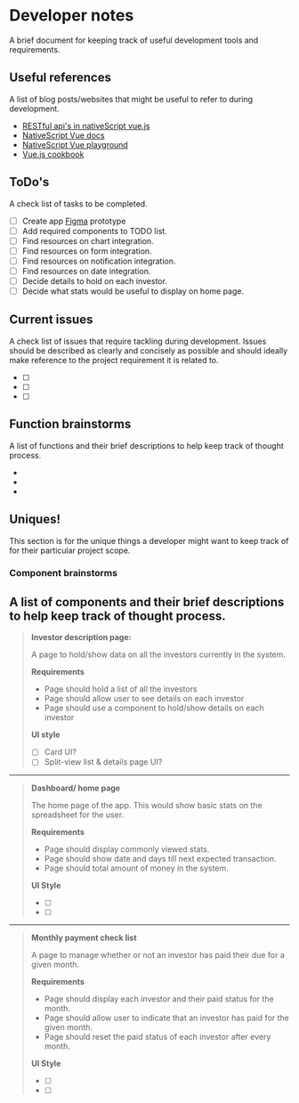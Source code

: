 # Developer notes
A brief document for keeping track of useful development tools and requirements.

## Useful references
A list of blog posts/websites that might be useful to refer to during development.

- [RESTful api's in nativeScript vue.js](https://vuejsdevelopers.com/2018/07/02/vue-js-native-script-vue-http-web-service/)   
- [NativeScript Vue docs](https://nativescript-vue.org/en/docs/introduction/)
- [NativeScript Vue playground](https://play.nativescript.org/)
- [Vue.js cookbook](https://vuejs.org/v2/cookbook/index.html)

## ToDo's
A check list of tasks to be completed.

- [ ] Create app [Figma](https://www.figma.com/file/xt83Ux0xn0bMgeAMafoPW4/fund-tracker?node-id=1%3A2) prototype 
- [ ] Add required components to TODO list.
- [ ] Find resources on chart integration.
- [ ] Find resources on form integration.
- [ ] Find resources on notification integration.
- [ ] Find resources on date integration.
- [ ] Decide details to hold on each investor.
- [ ] Decide what stats would be useful to display on home page.
## Current issues
A check list of issues that require tackling during development. Issues should be 
described as clearly and concisely as possible and should ideally make reference to the 
project requirement it is related to.

- [ ]
- [ ]
- [ ]

## Function brainstorms
A list of functions and their brief descriptions to help keep track of 
thought process.

- 
- 
- 

## Uniques!
This section is for the unique things a developer might want to keep track of 
for their particular project scope.

### Component brainstorms
A list of components and their brief descriptions to help keep track of 
thought process.
---
> **Investor description page:**
>
> A page to hold/show data on all the investors currently in the system.
> 
> **Requirements**
> 
> - Page should hold a list of all the investors
> - Page should allow user to see details on each investor   
> - Page should use a component to hold/show details on each investor
>
> **UI style**
> 
> - [ ] Card UI? 
> - [ ] Split-view list & details page UI? 
---
> **Dashboard/ home page**
>
> The home page of the app. This would show basic stats on the spreadsheet for the user.
>
> **Requirements**
>
> - Page should display commonly viewed stats.
> - Page should show date and days till next expected transaction.
> - Page should total amount of money in the system.
>
>**UI Style**
>
> - [ ]
> - [ ]
---
> **Monthly payment check list**
>
> A page to manage whether or not an investor has paid their due for a given month. 
>
> **Requirements**
>
> - Page should display each investor and their paid status for the month.
> - Page should allow user to indicate that an investor has paid for the given month.
> - Page should reset the paid status of each investor after every month.
>
>**UI Style**
>
> - [ ]
> - [ ]
